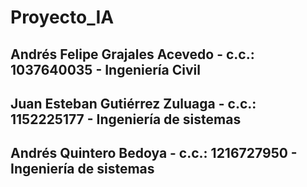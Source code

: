 # Proyecto_IA
## Andrés Felipe Grajales Acevedo - c.c.: 1037640035 - Ingeniería Civil
## Juan Esteban Gutiérrez Zuluaga - c.c.: 1152225177 - Ingeniería de sistemas
## Andrés Quintero Bedoya - c.c.: 1216727950 - Ingeniería de sistemas
